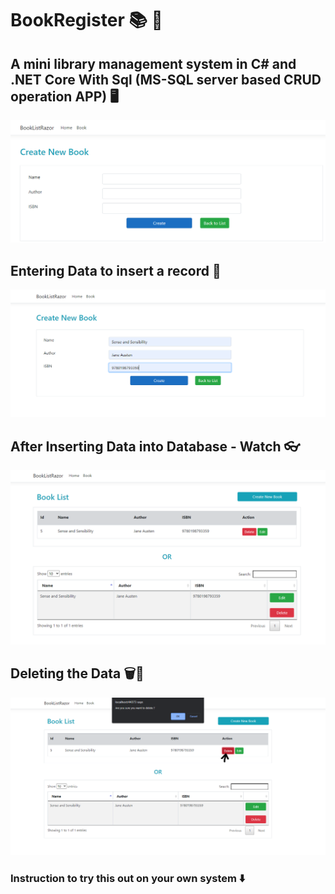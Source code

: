 # BookRegister 📚 🔖
## A mini library management system in C# and .NET Core With Sql (MS-SQL server based CRUD operation APP)  🖥️
![FontPageWhenNoDataSnapShot](https://raw.githubusercontent.com/sayanpr8175/BookRegister/main/x_appScreenshot/createNewBook.PNG?raw=true)

## Entering Data to insert a record 💾

![InsertingData](https://raw.githubusercontent.com/sayanpr8175/BookRegister/main/x_appScreenshot/DataInserted%20inCreateBook.PNG?raw=true)

## After Inserting Data into Database - Watch 👓

![DataFetch](https://raw.githubusercontent.com/sayanpr8175/BookRegister/main/x_appScreenshot/DataPresent.PNG?raw=true)

## Deleting the Data 🗑️🚮

![DataDelete](https://raw.githubusercontent.com/sayanpr8175/BookRegister/main/x_appScreenshot/DeleteData.PNG?raw=true)


### Instruction to try this out on your own system  ⬇️ 

